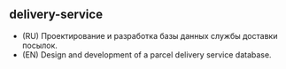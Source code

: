 ## delivery-service

- (RU) Проектирование и разработка базы данных службы доставки посылок.
- (EN) Design and development of a parcel delivery service database.
